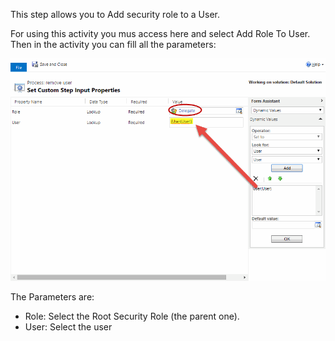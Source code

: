 This step allows you to Add security role to a User.


For using this activity you mus access here and select Add Role To User.
Then in the activity you can fill all the parameters:

![](Add%20Role%20To%20User_wf2.gif)

The Parameters are:
* Role: Select the Root Security Role (the parent one).
* User: Select the user

